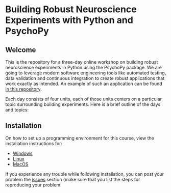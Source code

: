 # Building Robust Neuroscience Experiments with Python and PsychoPy

## Welcome
This is the repository for a three-day online workshop on building robust neuroscience experiments in Python using the PsychoPy package.
We are going to leverage modern software engineering tools like automated testing, data validation and continuous integration to create robust applications that work exactly as intended. An example of such an application can be found [in this repository](https://github.com/OleBialas/posner_task).

Each day consists of four units, each of those units centers on a particular topic surrounding building experiments. Here is a brief outline of the days and topics:

## Installation

On how to set up a programming environment for this course, view the installation instructions for:
- [Windows](installation-instructions/installation_instructions_windows.md)
- [Linux](installation-instructions/installation_instructions_linux.md)
- [MacOS](installation-instructions/installation_instructions_macos.md)

If you experience any trouble while following installation, you can post your problem the [issues](https://github.com/OleBialas/psychopy_workshop/issues) section (make sure that you list the steps for reproducing your problem.

